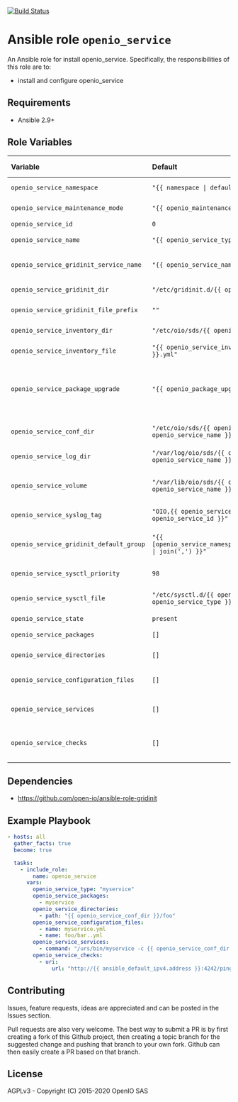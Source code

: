 [![Build Status](https://travis-ci.org/open-io/ansible-role-openio-openio_service.svg?branch=master)](https://travis-ci.org/open-io/ansible-role-openio-openio_service)
# Ansible role `openio_service`

An Ansible role for install openio_service. Specifically, the responsibilities of this role are to:

- install and configure openio_service

## Requirements

- Ansible 2.9+

## Role Variables

| Variable   | Default | Comments (type)  |
| :---       | :---    | :---             |
| `openio_service_namespace` | `"{{ namespace \| default('OPENIO') }}"` | OpenIO namespace |
| `openio_service_maintenance_mode` | `"{{ openio_maintenance_mode \| d(false) }}"` | Maintenance mode|
| `openio_service_id` | `0` | Service ID |
| `openio_service_name` | `"{{ openio_service_type }}-{{ openio_service_id }}"` | Service name |
| `openio_service_gridinit_service_name` | `"{{ openio_service_namespace }}-{{ openio_service_name }}"` | Gridinit service name|
| `openio_service_gridinit_dir` | `"/etc/gridinit.d/{{ openio_service_namespace }}"` | Gridinit directory |
| `openio_service_gridinit_file_prefix` | `""` | Gridinit prefix |
| `openio_service_inventory_dir` | `"/etc/oio/sds/{{ openio_service_namespace }}/inventory"` | Inventory directory |
| `openio_service_inventory_file` | `"{{ openio_service_inventory_dir }}/{{ openio_service_name }}.yml"` | Service inventory_file|
| `openio_service_package_upgrade` | `"{{ openio_package_upgrade \| d(false) }}"` | Do we upgrade package during deployment ? |
| `openio_service_conf_dir` | `"/etc/oio/sds/{{ openio_service_namespace }}/{{ openio_service_name }}"` | Service configuration directory |
| `openio_service_log_dir` | `"/var/log/oio/sds/{{ openio_service_namespace }}/{{ openio_service_name }}"` | Service log directory |
| `openio_service_volume` | `"/var/lib/oio/sds/{{ openio_service_namespace }}/{{ openio_service_name }}"` | Service volume directory (data) |
| `openio_service_syslog_tag` | `"OIO,{{ openio_service_namespace }},{{ openio_service_type }},{{ openio_service_id }}"` | Service syslog tag|
| `openio_service_gridinit_default_group` | `"{{ [openio_service_namespace,openio_service_type,openio_service_id] \| join(',') }}"` | Service gridinit default groups |
| `openio_service_sysctl_priority` | `98` | sysctl file priority |
| `openio_service_sysctl_file` | `"/etc/sysctl.d/{{ openio_service_sysctl_priority }}-{{ openio_service_type }}.conf"` | sysctl configuration file |
| `openio_service_state` | `present` | Service state |
| `openio_service_packages` | `[]` | Service packages |
| `openio_service_directories` | `[]` | Service directories |
| `openio_service_configuration_files` | `[]` | Service configuration files |
| `openio_service_services` | `[]` | Gridinit services to launch |
| `openio_service_checks` | `[]` | Service Checks to run at the end |

## Dependencies
- https://github.com/open-io/ansible-role-gridinit

## Example Playbook

```yaml
- hosts: all
  gather_facts: true
  become: true

  tasks:
    - include_role:
        name: openio_service
      vars:
        openio_service_type: "myservice"
        openio_service_packages:
          - myservice
        openio_service_directories:
          - path: "{{ openio_service_conf_dir }}/foo"
        openio_service_configuration_files:
          - name: myservice.yml
          - name: foo/bar..yml
        openio_service_services:
          - command: "/urs/bin/myservice -c {{ openio_service_conf_dir }}/myservice.yml"
        openio_service_checks:
          - uri:
              url: "http://{{ ansible_default_ipv4.address }}:4242/ping"
```

## Contributing

Issues, feature requests, ideas are appreciated and can be posted in the Issues section.

Pull requests are also very welcome.
The best way to submit a PR is by first creating a fork of this Github project, then creating a topic branch for the suggested change and pushing that branch to your own fork.
Github can then easily create a PR based on that branch.

## License
AGPLv3 - Copyright (C) 2015-2020 OpenIO SAS
